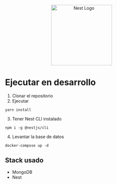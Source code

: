 <p align="center">
  <a href="http://nestjs.com/" target="blank"><img src="https://nestjs.com/img/logo-small.svg" width="200" alt="Nest Logo" /></a>
</p>

# Ejecutar en desarrollo

1. Clonar el repositorio
2. Ejecutar
```
yarn install
```
3. Tener Nest CLI instalado
````
npm i -g @nestjs/cli
````

4. Levantar la base de datos
```
docker-compose up -d
```

## Stack usado
* MongoDB
* Nest